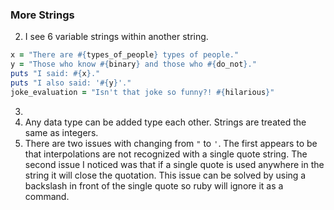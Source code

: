 ### More Strings
2. I see 6 variable strings within another string.
```rb  
x = "There are #{types_of_people} types of people."
y = "Those who know #{binary} and those who #{do_not}."
puts "I said: #{x}."
puts "I also said: '#{y}'."
joke_evaluation = "Isn't that joke so funny?! #{hilarious}"
```

3.
4. Any data type can be added type each other. Strings are treated the same as integers.
5. There are two issues with changing from ```"``` to ```'```. The first appears to be that interpolations are not recognized with a single quote string. The second issue I noticed was that if a single quote is used anywhere in the string it will close the quotation. This issue can be solved by using a backslash in front of the single quote so ruby will ignore it as a command.
